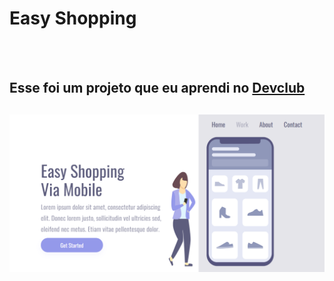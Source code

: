 <h1> Easy Shopping </h1>
<br>
<br>
<h2> Esse foi um projeto que eu aprendi no <a href="https://rodolfomori.com.br/devclub"> Devclub </a> <h2>

<img src="https://github.com/anammonteiro/Easy-Shopping/blob/master/assets/Captura%20de%20Tela%20(9).png?raw=true" />
